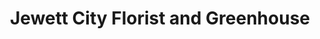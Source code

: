 ---
title: "Jewett City Florist and Greenhouse"
url: /griswold/jewett-city-florist-and-greenhouse/
shop: Garten-Center
---